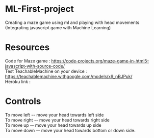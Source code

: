 # ML-First-project
Creating a maze game using ml and playing with head movements<br/>
(Integrating javascript game with Machine Learning)

# Resources 
Code for Maze game : https://code-projects.org/maze-game-in-html5-javascript-with-source-code/<br/>
Test TeachableMachine on your device : https://teachablemachine.withgoogle.com/models/x9_nBJPuk/ <br/>
Heroku link : 

# Controls 
To move left -- move your head towards  left side<br/>
To move right -- move your head towards right side<br/>
To move up -- move your head towards up side<br/>
To move down -- move your head towards bottom or down side.<br/>
